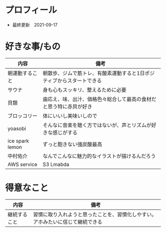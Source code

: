 # プロフィール
- 最終更新　2021-09-17

# 好きな事/もの
|内容|備考|
|---|---|
|朝運動すること|朝散歩、ジムで筋トレ、有酸素運動すると1日ポジティブからスタートできる|
|サウナ|身も心もスッキリ、整えるために必要|
|貝類|歯応え、味、出汁、価格色々総合して最高の食材だと思う特に赤貝が好き|
|ブロッコリー|体にいいし美味いしので|
|yoasobi|そんなに音楽を聴く方ではないが、声とリズムが好きな感じがする|
|ice spark lemon|ずっと飽きない強炭酸最高|
|中村佑介|なんでこんなに魅力的なイラストが描けるんだろう|
|AWS service| S3 Lmabda|


# 得意なこと
|内容|備考|
|---|---|
|継続すること|習慣に取り入れようと思ったことを、習慣化しやすい。アホみたいに信じて継続できる|
